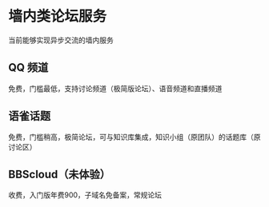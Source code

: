 # 墙内类论坛服务

当前能够实现异步交流的墙内服务

## QQ 频道

免费，门槛最低，支持讨论频道（极简版论坛）、语音频道和直播频道

## 语雀话题

免费，门槛稍高，极简论坛，可与知识库集成，知识小组（原团队）的话题库（原讨论区）

## BBScloud（未体验）

收费，入门版年费900，子域名免备案，常规论坛